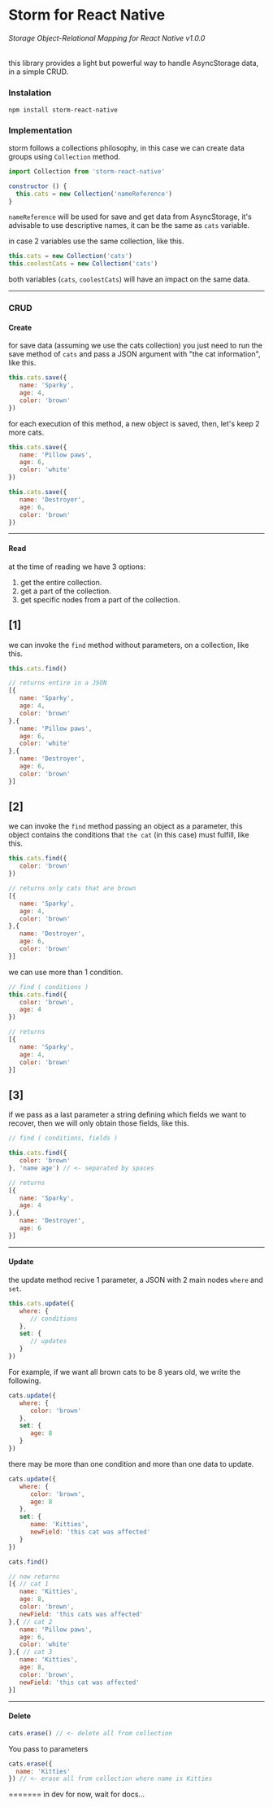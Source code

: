 # Storm for React Native

###### Storage Object-Relational Mapping for React Native v1.0.0

this library provides a light but powerful way to handle AsyncStorage data, in a simple CRUD.

### Instalation

`npm install storm-react-native`

### Implementation

storm follows a collections philosophy, in this case we can create data groups using `Collection` method.

```js
import Collection from 'storm-react-native'

constructor () {
  this.cats = new Collection('nameReference')
}
```
`nameReference` will be used for save and get data from AsyncStorage, it's advisable to use descriptive names, it can be the same as `cats` variable.

in case 2 variables use the same collection, like this.

```js
this.cats = new Collection('cats')
this.coolestCats = new Collection('cats')
```

both variables (`cats`, `coolestCats`) will have an impact on the same data.

---

### CRUD

#### Create

for save data (assuming we use the cats collection) you just need to run the save method of `cats` and pass a JSON argument with "the cat information", like this.

```js
this.cats.save({
   name: 'Sparky',
   age: 4,
   color: 'brown'
})
```
for each execution of this method, a new object is saved, then, let's keep 2 more cats.
```js
this.cats.save({
   name: 'Pillow paws',
   age: 6,
   color: 'white'
})

this.cats.save({
   name: 'Destroyer',
   age: 6,
   color: 'brown'
})
```
---
#### Read

at the time of reading we have 3 options:

1. get the entire collection.
2. get a part of the collection.
3. get specific nodes from a part of the collection.

## [1]
we can invoke the `find` method without parameters, on a collection, like this.

```js
this.cats.find()

// returns entire in a JSON
[{
   name: 'Sparky',
   age: 4,
   color: 'brown'
},{
   name: 'Pillow paws',
   age: 6,
   color: 'white'
},{
   name: 'Destroyer',
   age: 6,
   color: 'brown'
}]
```

## [2]
we can invoke the `find` method passing an object as a parameter, this object contains the conditions that `the cat` (in this case) must fulfill, like this.

```js
this.cats.find({
   color: 'brown'
})

// returns only cats that are brown
[{
   name: 'Sparky',
   age: 4,
   color: 'brown'
},{
   name: 'Destroyer',
   age: 6,
   color: 'brown'
}]
```
we can use more than 1 condition.
```js
// find ( conditions )
this.cats.find({
   color: 'brown',
   age: 4
})

// returns
[{
   name: 'Sparky',
   age: 4,
   color: 'brown'
}]
```

## [3]
if we pass as a last parameter a string defining which fields we want to recover, then we will only obtain those fields, like this.

```js
// find ( conditions, fields )

this.cats.find({
   color: 'brown'
}, 'name age') // <- separated by spaces

// returns
[{
   name: 'Sparky',
   age: 4
},{
   name: 'Destroyer',
   age: 6
}]
```

---
#### Update

the update method recive 1 parameter, a JSON with 2 main nodes `where` and `set`.

```js
this.cats.update({
   where: {
      // conditions
   },
   set: {
      // updates
   }
})
```
For example, if we want all brown cats to be 8 years old, we write the following.

```js
cats.update({
   where: {
      color: 'brown'
   },
   set: {
      age: 8
   }
})
```
there may be more than one condition and more than one data to update.
```js
cats.update({
   where: {
      color: 'brown',
      age: 8
   },
   set: {
      name: 'Kitties',
      newField: 'this cat was affected'
   }
})

cats.find()

// now returns
[{ // cat 1
   name: 'Kitties',
   age: 8,
   color: 'brown',
   newField: 'this cats was affected'
},{ // cat 2
   name: 'Pillow paws',
   age: 6,
   color: 'white'
},{ // cat 3
   name: 'Kitties',
   age: 8,
   color: 'brown',
   newField: 'this cat was affected'
}]
```
---
#### Delete

```js
cats.erase() // <- delete all from collection
```

You pass to parameters

```js
cats.erase({
  name: 'Kitties'
}) // <- erase all from collection where name is Kitties
```
=======
in dev for now, wait for docs...
